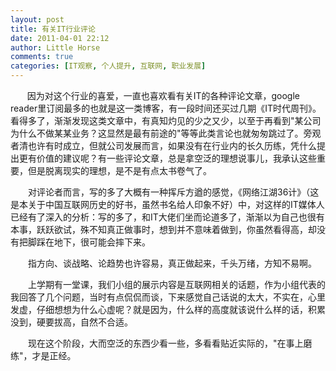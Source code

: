 ```yaml
---
layout: post
title: 有关IT行业评论
date: 2011-04-01 22:12
author: Little Horse
comments: true
categories: [IT观察, 个人提升, 互联网, 职业发展]
---
```

<p><span style="font-size:10pt">　　</span>因为对这个行业的喜爱，一直也喜欢看有关IT的各种评论文章，google reader里订阅最多的也就是这一类博客，有一段时间还买过几期《IT时代周刊》。看得多了，渐渐发现这类文章中，有真知灼见的少之又少，以至于再看到&quot;某公司为什么不做某某业务？这显然是最有前途的&quot;等等此类言论也就匆匆跳过了。旁观者清也许有时成立，但就公司发展而言，如果没有在行业内的长久历练，凭什么提出更有价值的建议呢？有一些评论文章，总是拿空泛的理想说事儿，我承认这些重要，但是脱离现实的理想，是不是有点太书卷气了。</p>
<p>　　对评论者而言，写的多了大概有一种挥斥方遒的感觉，《网络江湖36计》（这是本关于中国互联网历史的好书，虽然书名给人印象不好）中，对这样的IT媒体人已经有了深入的分析：写的多了，和IT大佬们坐而论道多了，渐渐以为自己也很有本事，跃跃欲试，殊不知真正做事时，想到并不意味着做到，你虽然看得高，却没有把脚踩在地下，很可能会摔下来。</p>
<p>　　指方向、谈战略、论趋势也许容易，真正做起来，千头万绪，方知不易啊。</p>
<p>　　上学期有一堂课，我们小组的展示内容是互联网相关的话题，作为小组代表的我回答了几个问题，当时有点侃侃而谈，下来感觉自己话说的太大，不实在，心里发虚，仔细想想为什么心虚呢？就是因为，什么样的高度就该说什么样的话，积累没到，硬要拔高，自然不合适。</p>
<p>　　现在这个阶段，大而空泛的东西少看一些，多看看贴近实际的，&quot;在事上磨练&quot;，才是正经。</p>

